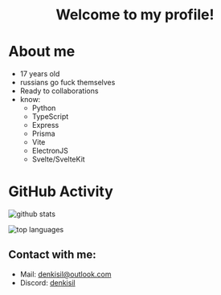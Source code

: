 <h1 align="center">Welcome to my profile!</h1>

# About me
- 17 years old
- russians go fuck themselves
- Ready to collaborations
- know:
  - Python
  - TypeScript
  - Express
  - Prisma
  - Vite
  - ElectronJS
  - Svelte/SvelteKit

# GitHub Activity

![github stats](https://github-readme-stats.vercel.app/api?username=ossenjoyer&theme=dark&show_icons=true)

![top languages](https://github-readme-stats.vercel.app/api/top-langs?username=ossenjoyer&theme=dark&show_icons=true)

## Contact with me:
- Mail: denkisil@outlook.com
- Discord: [denkisil](https://discord.com/users/user/1034708466977214464)
